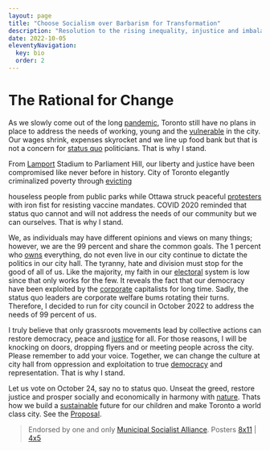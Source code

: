 ```yaml
---
layout: page
title: "Choose Socialism over Barbarism for Transformation"
description: "Resolution to the rising inequality, injustice and imbalance of democratic electoral system"
date: 2022-10-05
eleventyNavigation:
  key: bio
  order: 2
---
```


# The Rational for Change

As we slowly come out of the long [pandemic](https://www.canada.ca/en/public-health/services/diseases/2019-novel-coronavirus-infection.html), Toronto still have no plans in place to address the needs of working, young
and the [vulnerable](https://www.homelesshub.ca/resource/opportunity-knocks-prioritizing-canada’s-most-vulnerable-youth)
in the city. Our wages shrink, expenses skyrocket and we line up food bank but that is
not a concern for [status quo](https://canadiandimension.com/articles/view/the-return-of-fascism) politicians. That is why I stand.

From
[Lamport](https://www.cbc.ca/news/canada/toronto/lamport-stadium-encampment-homelessness-toronto-1.6110697) Stadium to Parliament Hill, our liberty and justice have been compromised like never before in history. City of Toronto elegantly criminalized poverty through [evicting](https://www.cp24.com/news/video-shows-police-storming-toronto-apartment-during-single-dad-s-eviction-1.5377907?cache=ifpvdgct)

houseless people from public parks while Ottawa struck peaceful [protesters](https://ottawa.ctvnews.ca/ontario-police-watchdog-investigating-use-of-horses-non-lethal-rounds-at-ottawa-protest-clearing-1.5788915) with iron fist for resisting vaccine mandates. COVID 2020 reminded that status quo cannot and will not address the needs of our community but we can ourselves. That is why I stand.

We, as individuals may have different opinions and views on many things;
however, we are the 99 percent and share the common goals. The 1 percent who
[owns](https://globalnews.ca/news/7950579/developer-buy-1-billion-homes-canada-housing-market/) everything, do not even live in our city continue to dictate the politics in our city hall. The tyranny, hate and division must stop for the good of all of us. Like the majority, my faith in our [electoral](https://www.ourcommons.ca/content/Committee/421/ERRE/Brief/BR8550163/br-external/McCullochStephen-e.pdf) system is low since that only works for the few. It reveals the fact that our democracy have been exploited by the [corporate](https://acorncanada.org/news/blogto-all-toronto-city-council-alleged-have-accepted-donations-developers/)
capitalists for long time. Sadly, the status quo leaders are corporate welfare
bums rotating their turns. Therefore, I decided to run for city council in
October 2022 to address the needs of 99 percent of us.

I truly believe that only grassroots movements lead by collective actions can
restore democracy, peace and [justice](https://www.justice4workers.org) for all. For those
reasons, I will be knocking on doors, dropping flyers and or meeting people
across the city. Please remember to add your voice. Together, we can change
the culture at city hall from oppression and exploitation to true [democracy](https://www.democracyatwork.info) and representation. That is why I stand.

Let us vote on October 24, say no to status quo. Unseat the greed, restore
justice and prosper socially and economically in harmony with
[nature](https://ecojustice.ca). Thats how we build a [sustainable](https://www.un.org/sustainabledevelopment/development-agenda/) future for our children and make Toronto a world class city. See the [Proposal](https://github.com/kiri-vadivelu/project-108/blob/main/src/assets/docs/peoples-platform.pdf).

> Endorsed by one and only [Municipal Socialist Alliance](https://municipal.socialistalliance.ca). Posters [8x11](https://github.com/kiri-vadivelu/project-108/blob/main/src/assets/docs/8x11.pdf) | [4x5](https://github.com/kiri-vadivelu/project-108/blob/main/src/assets/docs/4x5.pdf)
